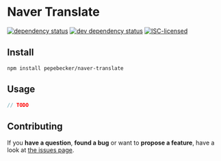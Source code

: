 # Naver Translate

[![dependency status](https://img.shields.io/david/pepebecker/naver-translate.svg)](https://david-dm.org/pepebecker/naver-translate)
[![dev dependency status](https://img.shields.io/david/dev/pepebecker/naver-translate.svg)](https://david-dm.org/pepebecker/naver-translate#info=devDependencies)
[![ISC-licensed](https://img.shields.io/github/license/pepebecker/naver-translate.svg)](https://choosealicense.com/licenses/isc/)

## Install

```shell
npm install pepebecker/naver-translate
```

## Usage

```js
// TODO
```

## Contributing

If you **have a question**, **found a bug** or want to **propose a feature**, have a look at [the issues page](https://github.com/pepebecker/naver-translate/issues).
